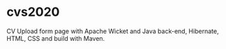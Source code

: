 # cvs2020
CV Upload form page with Apache Wicket and Java back-end, Hibernate, HTML, CSS and build with Maven.

